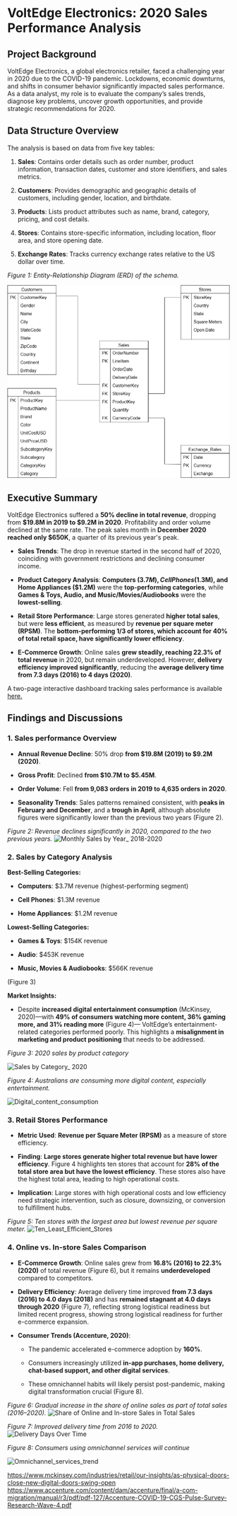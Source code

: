 # VoltEdge Electronics: 2020 Sales Performance Analysis
## Project Background
VoltEdge Electronics, a global electronics retailer, faced a challenging year in 2020 due to the COVID-19 pandemic. Lockdowns, economic downturns, and shifts in consumer behavior significantly impacted sales performance. As a data analyst, my role is to evaluate the company’s sales trends, diagnose key problems, uncover growth opportunities, and provide strategic recommendations for 2020.
## Data Structure Overview
The analysis is based on data from five key tables:

1. **Sales**: Contains order details such as order number, product information, transaction dates, customer and store identifiers, and sales metrics.

2. **Customers**: Provides demographic and geographic details of customers, including gender, location, and birthdate.

3. **Products**: Lists product attributes such as name, brand, category, pricing, and cost details.

4. **Stores**: Contains store-specific information, including location, floor area, and store opening date.

5. **Exchange Rates**: Tracks currency exchange rates relative to the US dollar over time.

*Figure 1: Entity-Relationship Diagram (ERD) of the schema.*

![Schema](assets/schema.drawio.png)

## Executive Summary
VoltEdge Electronics suffered a **50% decline in total revenue**, dropping from **$19.8M in 2019 to $9.2M in 2020**. Profitability and order volume declined at the same rate. The peak sales month in **December 2020 reached only $650K**, a quarter of its previous year's peak.

- **Sales Trends**: The drop in revenue started in the second half of 2020, coinciding with government restrictions and declining consumer income.

- **Product Category Analysis**: **Computers ($3.7M), Cell Phones ($1.3M), and Home Appliances ($1.2M)** were the **top-performing categories**, while **Games & Toys, Audio, and Music/Movies/Audiobooks** were the **lowest-selling**.

- **Retail Store Performance**: Large stores generated **higher total sales**, but were **less efficient**, as measured by **revenue per square meter (RPSM)**. The **bottom-performing 1/3 of stores, which account for 40% of total retail space, have significantly lower efficiency**.

- **E-Commerce Growth**: Online sales **grew steadily, reaching 22.3% of total revenue** in 2020, but remain underdeveloped. However, **delivery efficiency improved significantly**, reducing the **average delivery time from 7.3 days (2016) to 4 days (2020)**.


A two-page interactive dashboard tracking sales performance is available <a href="https://public.tableau.com/app/profile/dung.duong.huynh5892/viz/GlobalElectronicsRetailerSalesDashboard/SalesPerformanceOverview" target="_blank">here.</a>


## Findings and Discussions

### 1. Sales performance Overview
- **Annual Revenue Decline**: 50% drop **from $19.8M (2019) to $9.2M (2020)**.

- **Gross Profit**: Declined **from $10.7M to $5.45M**.

- **Order Volume**: Fell **from 9,083 orders in 2019 to 4,635 orders in 2020**.

- **Seasonality Trends**: Sales patterns remained consistent, with **peaks in February and December**, and a **trough in April**, although absolute figures were significantly lower than the previous two years (Figure 2).

*Figure 2: Revenue declines significantly in 2020, compared to the two previous years.*
![Monthly Sales by Year_ 2018-2020](https://github.com/user-attachments/assets/90021a37-8c75-4bb2-b63d-6f6a155f38ec)

### 2. Sales by Category Analysis

**Best-Selling Categories:**

- **Computers**: $3.7M revenue (highest-performing segment)

- **Cell Phones**: $1.3M revenue

- **Home Appliances**: $1.2M revenue

**Lowest-Selling Categories:**

- **Games & Toys**: $154K revenue

- **Audio**: $453K revenue

- **Music, Movies & Audiobooks**: $566K revenue

(Figure 3)

**Market Insights:**

- Despite **increased digital entertainment consumption** (McKinsey, 2020)—with **49% of consumers watching more content, 36% gaming more, and 31% reading more** (Figure 4)— VoltEdge’s entertainment-related categories performed poorly. This highlights a **misalignment in marketing and product positioning** that needs to be addressed.

*Figure 3: 2020 sales by product category*

![Sales by Category_ 2020](https://github.com/user-attachments/assets/48ae353d-a289-4b31-9124-1739d965d623)


*Figure 4: Australians are consuming more digital content, especially entertainment.*

<img alt="Digital_content_consumption" src="https://github.com/user-attachments/assets/292b737d-2f42-48b9-8ec5-4c4ecece857f" />



### 3. Retail Stores Performance

- **Metric Used**: **Revenue per Square Meter (RPSM)** as a measure of store efficiency.

- **Finding**: **Large stores generate higher total revenue but have lower efficiency**. Figure 4 highlights ten stores that account for **28% of the total store area but have the lowest efficiency**. These stores also have the highest total area, leading to high operational costs.

- **Implication**: Large stores with high operational costs and low efficiency need strategic intervention, such as closure, downsizing, or conversion to fulfillment hubs.

*Figure 5: Ten stores with the largest area but lowest revenue per square meter.*
![Ten_Least_Efficient_Stores](https://github.com/user-attachments/assets/fbf43c32-446d-4698-bfdb-7f9cb0ed3564)

### 4. Online vs. In-store Sales Comparison
- **E-Commerce Growth**: Online sales grew from **16.8% (2016) to 22.3% (2020)** of total revenue (Figure 6), but it remains **underdeveloped** compared to competitors.

- **Delivery Efficiency**: Average delivery time improved **from 7.3 days (2016) to 4.0 days (2018)** and has **remained stagnant at 4.0 days through 2020** (Figure 7), reflecting strong logistical readiness but limited recent progress, showing strong logistical readiness for further e-commerce expansion.

- **Consumer Trends (Accenture, 2020)**:

  - The pandemic accelerated e-commerce adoption by **160%**.

  - Consumers increasingly utilized **in-app purchases, home delivery, chat-based support, and other digital services**.
  
  - These omnichannel habits will likely persist post-pandemic, making digital transformation crucial  (Figure 8).

 *Figure 6: Gradual increase in the share of online sales as part of total sales (2016–2020).*
![Share of Online and In-store Sales in Total Sales](https://github.com/user-attachments/assets/9ae9ef1e-a7e3-40b0-bdf0-696b4fbe0f94)

*Figure 7: Improved delivery time from 2016 to 2020.*
![Delivery Days Over Time](https://github.com/user-attachments/assets/00b9a59b-c345-46b4-8f03-5c7a6fc9ff3a)

*Figure 8: Consumers using omnichannel services will continue*

<img alt="Omnichannel_services_trend" src="https://github.com/user-attachments/assets/44112b71-abeb-4a2d-a849-180e5a36ff90" />

































https://www.mckinsey.com/industries/retail/our-insights/as-physical-doors-close-new-digital-doors-swing-open 
https://www.accenture.com/content/dam/accenture/final/a-com-migration/manual/r3/pdf/pdf-127/Accenture-COVID-19-CGS-Pulse-Survey-Research-Wave-4.pdf 
